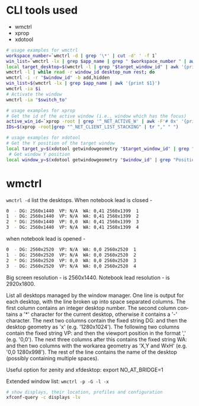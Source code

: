 # CLI tools used

- wmctrl
- xprop
- xdotool

```bash
# usage examples for wmctrl
workspace_number=`wmctrl -d | grep '\*' | cut -d' ' -f 1`
win_list=`wmctrl -lx | grep $app_name | grep " $workspace_number " | awk '{print $1}'`
local target_desktop=$(wmctrl -l | grep "$target_window_id" | awk '{print $2}')
wmctrl -l | while read -r window_id desktop_num rest; do
wmctrl -i -r "$window_id" -b add,hidden
win_list=$(wmctrl -lx | grep $app_name | awk '{print $1}')
wmctrl -ia $i
# Activate the window
wmctrl -ia "$switch_to"

# usage examples for xprop
# Get the id of the active window (i.e., window which has the focus)
active_win_id=`xprop -root | grep '^_NET_ACTIVE_W' | awk -F'# 0x' '{print $2}' | awk -F', ' '{print $1}'`
IDs=$(xprop -root|grep "^_NET_CLIENT_LIST_STACKING" | tr "," " ")

# usage examples for xdotool
# Get the Y position of the target window
local target_y=$(xdotool getwindowgeometry "$target_window_id" | grep "Position:" | awk -F'[:,]' '{print $3}' | grep -oE '^[0-9]+')
 # Get window Y position
local window_y=$(xdotool getwindowgeometry "$window_id" | grep "Position:" | awk -F'[:,]' '{print $3}' | grep -oE '^[0-9]+')
```

# wmctrl

`wmctrl -d` list the desktops. When notebook lead is closed - 
```bash
0  - DG: 2560x1440  VP: N/A  WA: 0,41 2560x1399  1
1  - DG: 2560x1440  VP: N/A  WA: 0,41 2560x1399  2
2  * DG: 2560x1440  VP: 0,0  WA: 0,41 2560x1399  3
3  - DG: 2560x1440  VP: N/A  WA: 0,41 2560x1399  4
```

when notebook lead is opened - 
```bash
0  - DG: 2560x2520  VP: N/A  WA: 0,0 2560x2520  1
1  - DG: 2560x2520  VP: N/A  WA: 0,0 2560x2520  2
2  * DG: 2560x2520  VP: 0,0  WA: 0,0 2560x2520  3
3  - DG: 2560x2520  VP: N/A  WA: 0,0 2560x2520  4
```

Big screen resolution - is 2560x1440.
Notebook lead resolution - is 2920x1800.

List  all  desktops managed by the window manager. One line is output for each desktop, with the line broken
up into space separated columns. The first column contains an integer desktop number. The second column con‐
tains  a  '*' character for the current desktop, otherwise it contains a '-' character. The next two columns
contain the fixed string DG: and then the desktop geometry as  '<width>x<height>'  (e.g.  '1280x1024').  The
following  two  columns  contain the fixed string VP: and then the viewport position in the format '<y>,<y>'
(e.g. '0,0'). The next three columns after this contains the fixed string WA: and then two columns with  the
workarea  geometry  as  'X,Y  and  WxH' (e.g. '0,0 1280x998'). The rest of the line contains the name of the
desktop (possibly containing multiple spaces).

Useful option for zenity and xfdesktop: export NO_AT_BRIDGE=1

Extended window list: `wmctrl -p -G -l -x`

```bash
# show displays, their location, profiles and configuration
xfconf-query -c displays -lv
```